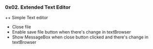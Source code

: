 ### 0x02. Extended Text Editor

++ Simple Text editor
+ Close file
+ Enable save file button when there's change in textBrowser
+ Show MessageBox when close button clicked and there's change in textBrowser